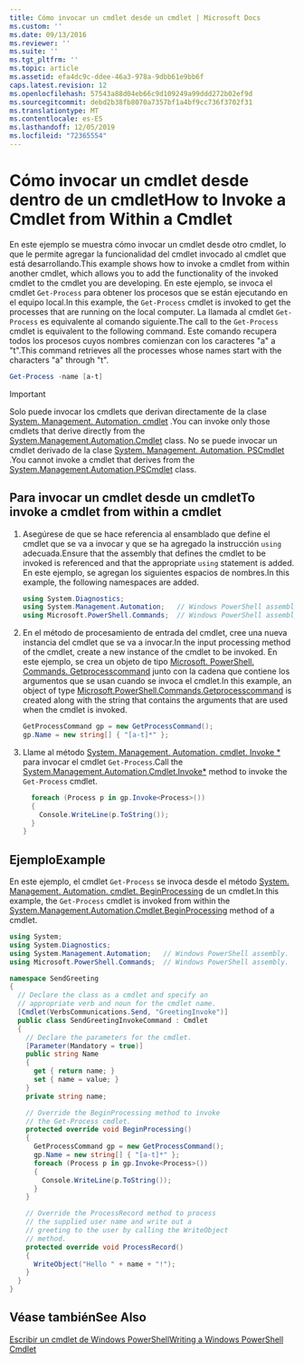 ```yaml
---
title: Cómo invocar un cmdlet desde un cmdlet | Microsoft Docs
ms.custom: ''
ms.date: 09/13/2016
ms.reviewer: ''
ms.suite: ''
ms.tgt_pltfrm: ''
ms.topic: article
ms.assetid: efa4dc9c-ddee-46a3-978a-9dbb61e9bb6f
caps.latest.revision: 12
ms.openlocfilehash: 57543a88d04eb66c9d109249a99ddd272b02ef9d
ms.sourcegitcommit: debd2b38fb8070a7357bf1a4bf9cc736f3702f31
ms.translationtype: MT
ms.contentlocale: es-ES
ms.lasthandoff: 12/05/2019
ms.locfileid: "72365554"
---
```

# <a name="how-to-invoke-a-cmdlet-from-within-a-cmdlet"></a><span data-ttu-id="5d6e4-102">Cómo invocar un cmdlet desde dentro de un cmdlet</span><span class="sxs-lookup"><span data-stu-id="5d6e4-102">How to Invoke a Cmdlet from Within a Cmdlet</span></span>

<span data-ttu-id="5d6e4-103">En este ejemplo se muestra cómo invocar un cmdlet desde otro cmdlet, lo que le permite agregar la funcionalidad del cmdlet invocado al cmdlet que está desarrollando.</span><span class="sxs-lookup"><span data-stu-id="5d6e4-103">This example shows how to invoke a cmdlet from within another cmdlet, which allows you to add the functionality of the invoked cmdlet to the cmdlet you are developing.</span></span> <span data-ttu-id="5d6e4-104">En este ejemplo, se invoca el cmdlet `Get-Process` para obtener los procesos que se están ejecutando en el equipo local.</span><span class="sxs-lookup"><span data-stu-id="5d6e4-104">In this example, the `Get-Process` cmdlet is invoked to get the processes that are running on the local computer.</span></span> <span data-ttu-id="5d6e4-105">La llamada al cmdlet `Get-Process` es equivalente al comando siguiente.</span><span class="sxs-lookup"><span data-stu-id="5d6e4-105">The call to the `Get-Process` cmdlet is equivalent to the following command.</span></span> <span data-ttu-id="5d6e4-106">Este comando recupera todos los procesos cuyos nombres comienzan con los caracteres "a" a "t".</span><span class="sxs-lookup"><span data-stu-id="5d6e4-106">This command retrieves all the processes whose names start with the characters "a" through "t".</span></span>

```powershell
Get-Process -name [a-t]
```

> [!IMPORTANT]
> <span data-ttu-id="5d6e4-107">Solo puede invocar los cmdlets que derivan directamente de la clase [System. Management. Automation. cmdlet](/dotnet/api/System.Management.Automation.Cmdlet) .</span><span class="sxs-lookup"><span data-stu-id="5d6e4-107">You can invoke only those cmdlets that derive directly from the [System.Management.Automation.Cmdlet](/dotnet/api/System.Management.Automation.Cmdlet) class.</span></span> <span data-ttu-id="5d6e4-108">No se puede invocar un cmdlet derivado de la clase [System. Management. Automation. PSCmdlet](/dotnet/api/System.Management.Automation.PSCmdlet) .</span><span class="sxs-lookup"><span data-stu-id="5d6e4-108">You cannot invoke a cmdlet that derives from the [System.Management.Automation.PSCmdlet](/dotnet/api/System.Management.Automation.PSCmdlet) class.</span></span>

## <a name="to-invoke-a-cmdlet-from-within-a-cmdlet"></a><span data-ttu-id="5d6e4-109">Para invocar un cmdlet desde un cmdlet</span><span class="sxs-lookup"><span data-stu-id="5d6e4-109">To invoke a cmdlet from within a cmdlet</span></span>

1. <span data-ttu-id="5d6e4-110">Asegúrese de que se hace referencia al ensamblado que define el cmdlet que se va a invocar y que se ha agregado la instrucción `using` adecuada.</span><span class="sxs-lookup"><span data-stu-id="5d6e4-110">Ensure that the assembly that defines the cmdlet to be invoked is referenced and that the appropriate `using` statement is added.</span></span> <span data-ttu-id="5d6e4-111">En este ejemplo, se agregan los siguientes espacios de nombres.</span><span class="sxs-lookup"><span data-stu-id="5d6e4-111">In this example, the following namespaces are added.</span></span>

    ```csharp
    using System.Diagnostics;
    using System.Management.Automation;   // Windows PowerShell assembly.
    using Microsoft.PowerShell.Commands;  // Windows PowerShell assembly.
    ```

2. <span data-ttu-id="5d6e4-112">En el método de procesamiento de entrada del cmdlet, cree una nueva instancia del cmdlet que se va a invocar.</span><span class="sxs-lookup"><span data-stu-id="5d6e4-112">In the input processing method of the cmdlet, create a new instance of the cmdlet to be invoked.</span></span> <span data-ttu-id="5d6e4-113">En este ejemplo, se crea un objeto de tipo [Microsoft. PowerShell. Commands. Getprocesscommand](/dotnet/api/Microsoft.PowerShell.Commands.GetProcessCommand) junto con la cadena que contiene los argumentos que se usan cuando se invoca el cmdlet.</span><span class="sxs-lookup"><span data-stu-id="5d6e4-113">In this example, an object of type [Microsoft.PowerShell.Commands.Getprocesscommand](/dotnet/api/Microsoft.PowerShell.Commands.GetProcessCommand) is created along with the string that contains the arguments that are used when the cmdlet is invoked.</span></span>

    ```csharp
    GetProcessCommand gp = new GetProcessCommand();
    gp.Name = new string[] { "[a-t]*" };
    ```

3. <span data-ttu-id="5d6e4-114">Llame al método [System. Management. Automation. cmdlet. Invoke \*](/dotnet/api/System.Management.Automation.Cmdlet.Invoke) para invocar el cmdlet `Get-Process`.</span><span class="sxs-lookup"><span data-stu-id="5d6e4-114">Call the [System.Management.Automation.Cmdlet.Invoke\*](/dotnet/api/System.Management.Automation.Cmdlet.Invoke) method to invoke the `Get-Process` cmdlet.</span></span>

    ```csharp
      foreach (Process p in gp.Invoke<Process>())
      {
        Console.WriteLine(p.ToString());
      }
    }
    ```

## <a name="example"></a><span data-ttu-id="5d6e4-115">Ejemplo</span><span class="sxs-lookup"><span data-stu-id="5d6e4-115">Example</span></span>

<span data-ttu-id="5d6e4-116">En este ejemplo, el cmdlet `Get-Process` se invoca desde el método [System. Management. Automation. cmdlet. BeginProcessing](/dotnet/api/System.Management.Automation.Cmdlet.BeginProcessing) de un cmdlet.</span><span class="sxs-lookup"><span data-stu-id="5d6e4-116">In this example, the `Get-Process` cmdlet is invoked from within the [System.Management.Automation.Cmdlet.BeginProcessing](/dotnet/api/System.Management.Automation.Cmdlet.BeginProcessing) method of a cmdlet.</span></span>

```csharp
using System;
using System.Diagnostics;
using System.Management.Automation;   // Windows PowerShell assembly.
using Microsoft.PowerShell.Commands;  // Windows PowerShell assembly.

namespace SendGreeting
{
  // Declare the class as a cmdlet and specify an
  // appropriate verb and noun for the cmdlet name.
  [Cmdlet(VerbsCommunications.Send, "GreetingInvoke")]
  public class SendGreetingInvokeCommand : Cmdlet
  {
    // Declare the parameters for the cmdlet.
    [Parameter(Mandatory = true)]
    public string Name
    {
      get { return name; }
      set { name = value; }
    }
    private string name;

    // Override the BeginProcessing method to invoke
    // the Get-Process cmdlet.
    protected override void BeginProcessing()
    {
      GetProcessCommand gp = new GetProcessCommand();
      gp.Name = new string[] { "[a-t]*" };
      foreach (Process p in gp.Invoke<Process>())
      {
        Console.WriteLine(p.ToString());
      }
    }

    // Override the ProcessRecord method to process
    // the supplied user name and write out a
    // greeting to the user by calling the WriteObject
    // method.
    protected override void ProcessRecord()
    {
      WriteObject("Hello " + name + "!");
    }
  }
}
```

## <a name="see-also"></a><span data-ttu-id="5d6e4-117">Véase también</span><span class="sxs-lookup"><span data-stu-id="5d6e4-117">See Also</span></span>

[<span data-ttu-id="5d6e4-118">Escribir un cmdlet de Windows PowerShell</span><span class="sxs-lookup"><span data-stu-id="5d6e4-118">Writing a Windows PowerShell Cmdlet</span></span>](./writing-a-windows-powershell-cmdlet.md)
